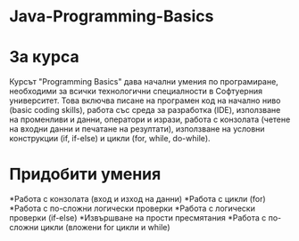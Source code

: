# Java-Programming-Basics
# За курса
Курсът "Programming Basics" дава начални умения по програмиране, необходими за всички технологични специалности в Софтуерния университет. Това включва писане на програмен код на начално ниво (basic coding skills), работа със среда за разработка (IDE), използване на променливи и данни, оператори и изрази, работа с конзолата (четене на входни данни и печатане на резултати), използване на условни конструкции (if, if-else) и цикли (for, while, do-while).
# Придобити умения
*Работа с конзолата (вход и изход на данни)
*Работа с цикли (for)
*Работа с по-сложни логически проверки
*Работа с логически проверки (if-else)
*Извършване на прости пресмятания
*Работа с по-сложни цикли (вложени for цикли и while)

